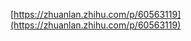 [https://zhuanlan.zhihu.com/p/60563119](https://zhuanlan.zhihu.com/p/60563119)



































